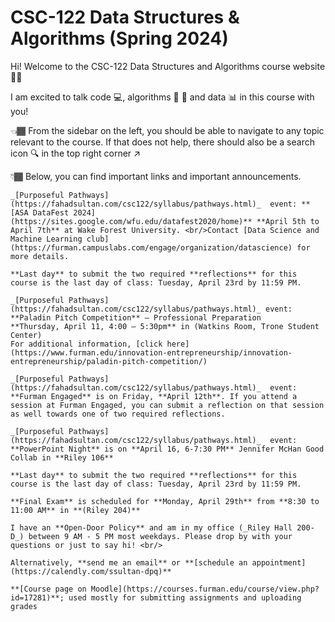 
# CSC-122 Data Structures & Algorithms (Spring 2024)

Hi! Welcome to the CSC-122 Data Structures and Algorithms course website 👋🏾

I am excited to talk code 💻, algorithms 🔄 🔀 and data 📊 in this course with you!

👈🏾 From the sidebar on the left, you should be able to navigate to any topic relevant to the course. If that does not help, there should also be a search icon 🔍 in the top right corner ↗️

👇🏾 Below, you can find important links and important announcements.


```{note}
_[Purposeful Pathways](https://fahadsultan.com/csc122/syllabus/pathways.html)_  event: **[ASA DataFest 2024](https://sites.google.com/wfu.edu/datafest2020/home)** **April 5th to April 7th** at Wake Forest University. <br/>Contact [Data Science and Machine Learning club](https://furman.campuslabs.com/engage/organization/datascience) for more details.

**Last day** to submit the two required **reflections** for this course is the last day of class: Tuesday, April 23rd by 11:59 PM.
```


```{note}
_[Purposeful Pathways](https://fahadsultan.com/csc122/syllabus/pathways.html)_ event: **Paladin Pitch Competition** – Professional Preparation
**Thursday, April 11, 4:00 – 5:30pm** in (Watkins Room, Trone Student Center)
For additional information, [click here](https://www.furman.edu/innovation-entrepreneurship/innovation-entrepreneurship/paladin-pitch-competition/)
```

```{note}
_[Purposeful Pathways](https://fahadsultan.com/csc122/syllabus/pathways.html)_  event:
**Furman Engaged** is on Friday, **April 12th**. If you attend a session at Furman Engaged, you can submit a reflection on that session as well towards one of two required reflections. 
```


```{note}
_[Purposeful Pathways](https://fahadsultan.com/csc122/syllabus/pathways.html)_  event: **PowerPoint Night** is on **April 16, 6-7:30 PM** Jennifer McHan Good Collab in **Riley 106**

**Last day** to submit the two required **reflections** for this course is the last day of class: Tuesday, April 23rd by 11:59 PM.
```


```{important}
**Final Exam** is scheduled for **Monday, April 29th** from **8:30 to 11:00 AM** in **(Riley 204)**
```

```{tip}
I have an **Open-Door Policy** and am in my office (_Riley Hall 200-D_) between 9 AM - 5 PM most weekdays. Please drop by with your questions or just to say hi! <br/>

Alternatively, **send me an email** or **[schedule an appointment](https://calendly.com/ssultan-dpq)** 
```

```{seealso}
**[Course page on Moodle](https://courses.furman.edu/course/view.php?id=17281)**; used mostly for submitting assignments and uploading grades
```


<!-- 
```{tableofcontents}
``` -->
